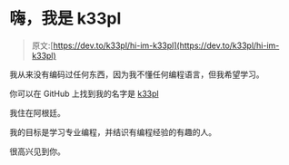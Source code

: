 # 嗨，我是 k33pl

> 原文:[https://dev.to/k33pl/hi-im-k33pl](https://dev.to/k33pl/hi-im-k33pl)

我从来没有编码过任何东西，因为我不懂任何编程语言，但我希望学习。

你可以在 GitHub 上找到我的名字是 [k33pl](https://github.com/k33pl)

我住在阿根廷。

我的目标是学习专业编程，并结识有编程经验的有趣的人。

很高兴见到你。